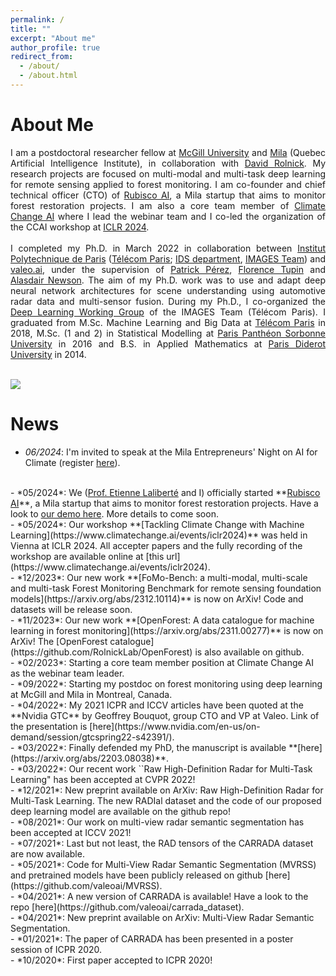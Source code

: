 ```yaml
---
permalink: /
title: ""
excerpt: "About me"
author_profile: true
redirect_from: 
  - /about/
  - /about.html
---
```


About Me
======

<div style="text-align: justify">
I am a postdoctoral researcher fellow at  <a href="https://www.mcgill.ca/" target="_blank">McGill University</a> and <a href="https://mila.quebec/" target="_blank">Mila</a> (Quebec Artificial Intelligence Institute), in collaboration with <a href="https://davidrolnick.com/" target="_blank">David Rolnick</a>. My research projects are focused on multi-modal and multi-task deep learning for remote sensing applied to forest monitoring. I am co-founder and chief technical officer (CTO) of <a href="https://rubisco.ai/" target="_blank">Rubisco AI</a>, a Mila startup that aims to monitor forest restoration projects. I am also a core team member of <a href="https://www.climatechange.ai/" target="_blank">Climate Change AI</a> where I lead the webinar team and I co-led the organization of the CCAI workshop at <a href="https://www.climatechange.ai/events/iclr2024" target="_blank">ICLR 2024</a>.  
</div>
<br>

<div style="text-align: justify">
I completed my Ph.D. in March 2022 in collaboration between <a href="https://www.ip-paris.fr/en" target="_blank">Institut Polytechnique de Paris</a> (<a href="https://www.telecom-paris.fr/en" target="_blank">Télécom Paris</a>; <a href="https://www.telecom-paris.fr/en/the-school/teaching-research-departments/image-data-signal" target="_blank">IDS department</a>, <a href="https://www.telecom-paris.fr/en/research/labs/information-processing-ltci/teams/image-modeling-analysis-geometry-synthesis/staff" target="_blank">IMAGES Team</a>) and <a href="https://www.valeo.com/en/valeo-ai/" target="_blank">valeo.ai</a>, under the supervision of <a href="https://ptrckprz.github.io/" target="_blank">Patrick Pérez</a>, <a href="https://perso.telecom-paristech.fr/tupin/" target="_blank">Florence Tupin</a> and  <a href="https://sites.google.com/site/alasdairnewson/" target="_blank">Alasdair Newson</a>. The aim of my Ph.D. work was to use and adapt deep neural network architectures for scene understanding using automotive radar data and multi-sensor fusion.
During my Ph.D., I co-organized the <a href="https://dlwgtelecomparis.github.io/" target="_blank">Deep Learning Working Group</a> of the IMAGES Team (Télécom Paris).
I graduated from M.Sc. Machine Learning and Big Data at <a href="https://www.telecom-paris.fr/en" target="_blank">Télécom Paris</a> in 2018, M.Sc. (1 and 2) in Statistical Modelling at <a href="https://www.pantheonsorbonne.fr/" target="_blank">Paris Panthéon Sorbonne University</a> in 2016 and B.S. in Applied Mathematics at <a href="https://u-paris.fr/" target="_blank">Paris Diderot University</a> in 2014.
</div>

<br><img src='/images/quebec_forest.JPG'><br>





News
======
- *06/2024*: I'm invited to speak at the Mila Entrepreneurs' Night on AI for Climate (register <a href="https://partiful.com/e/YRJ4tsVESgqx0Uc7HViq" target="_blank">here</a>).  
<br>  
- *05/2024*: We (<a href="https://irbv.umontreal.ca/le-personnel/etienne-laliberte/?lang=en" target="_blank">Prof. Etienne Laliberté</a> and I) officially started **<a href="https://rubisco.ai/" target="_blank">Rubisco AI</a>**, a Mila startup that aims to monitor forest restoration projects. Have a look to <a href="https://rubisco.ai/demo/" target="_blank">our demo here</a>. More details to come soon.  
<br>  
- *05/2024*: Our workshop **[Tackling Climate Change with Machine Learning](https://www.climatechange.ai/events/iclr2024)** was held in Vienna at ICLR 2024. All accepter papers and the fully recording of the workshop are available online at [this url](https://www.climatechange.ai/events/iclr2024).  
<br>  
- *12/2023*: Our new work **[FoMo-Bench: a multi-modal, multi-scale and multi-task Forest Monitoring Benchmark for remote sensing foundation models](https://arxiv.org/abs/2312.10114)** is now on ArXiv! Code and datasets will be release soon.  
<br>  
- *11/2023*: Our new work **[OpenForest: A data catalogue for machine learning in forest monitoring](https://arxiv.org/abs/2311.00277)** is now on ArXiv! The [OpenForest catalogue](https://github.com/RolnickLab/OpenForest) is also available on github.  
<br>  
- *02/2023*: Starting a core team member position at Climate Change AI as the webinar team leader.  
<br>
- *09/2022*: Starting my postdoc on forest monitoring using deep learning at McGill and Mila in Montreal, Canada.  
<br>
- *04/2022*: My 2021 ICPR and ICCV articles have been quoted at the **Nvidia GTC** by Geoffrey Bouquot, group CTO and VP at Valeo. Link of the presentation is [here](https://www.nvidia.com/en-us/on-demand/session/gtcspring22-s42391/).  
<br>
- *03/2022*: Finally defended my PhD, the manuscript is available **[here](https://arxiv.org/abs/2203.08038)**.  
<br>
- *03/2022*: Our recent work ``Raw High-Definition Radar for Multi-Task Learning" has been accepted at CVPR 2022!  
<br>
- *12/2021*: New preprint available on ArXiv: Raw High-Definition Radar for Multi-Task Learning. The new RADIal dataset and the code of our proposed deep learning model are available on the github repo!  
<br>
- *08/2021*: Our work on multi-view radar semantic segmentation has been accepted at ICCV 2021!  
<br>
- *07/2021*: Last but not least, the RAD tensors of the CARRADA dataset are now available.  
<br>
- *05/2021*: Code for Multi-View Radar Semantic Segmentation (MVRSS) and pretrained models have been publicly released on github [here](https://github.com/valeoai/MVRSS).  
<br>
- *04/2021*: A new version of CARRADA is available! Have a look to the repo [here](https://github.com/valeoai/carrada_dataset).  
<br>
- *04/2021*: New preprint available on ArXiv: Multi-View Radar Semantic Segmentation.  
<br>
- *01/2021*: The paper of CARRADA has been presented in a poster session of ICPR 2020.  
<br>
- *10/2020*: First paper accepted to ICPR 2020!  


